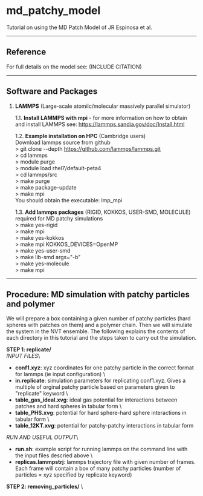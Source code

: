 # md_patchy_model

Tutorial on using the MD Patch Model of JR Espinosa et al.

--------------------------------------------
Reference
--------------------------------------------

For full details on the model see: (INCLUDE CITATION)


--------------------------------------------
Software and Packages
--------------------------------------------
1. **LAMMPS** (Large-scale atomiic/molecular massively parallel 
   simulator)
   
   1.1. **Install LAMMPS with mpi** - for more information on how to obtain and install LAMMPS 
        see: https://lammps.sandia.gov/doc/Install.html 
       
   1.2. **Example installation on HPC** (Cambridge users) \
        Download lammps source from github \
           > git clone --depth https://github.com/lammps/lammps.git \
           > cd lammps \
           > module purge \
           > module load rhel7/default-peta4 \
           > cd lammps/src \
           > make purge \
           > make package-update \
           > make mpi \
           You should obtain the executable: lmp_mpi 
           
   1.3.  **Add lammps packages** (RIGID, KOKKOS, USER-SMD, MOLECULE) required for MD patchy simulations \
          > make yes-rigid \
          > make mpi \
          > make yes-kokkos \
          > make mpi KOKKOS_DEVICES=OpenMP \
          > make yes-user-smd \
          > make lib-smd args="-b" \
          > make yes-molecule \
          > make mpi  

-----------------------------------------------------------
Procedure: MD simulation with patchy particles and polymer
-----------------------------------------------------------
We will prepare a box containing a given number of patchy particles (hard spheres with patches on them) and a polymer chain. Then we will simulate the system in the NVT ensemble. The following explains the contents of each directory in this tutorial and the steps taken to carry out the simulation. 

**STEP 1: replicate/** \
*INPUT FILES*\
  * **conf1.xyz**: xyz coordinates for one patchy particle in the correct format for lammps (ie input configuration) \
  * **in.replicate**: simulation parameters for replicating conf1.xyz. Gives a multiple of orginal patchy particle based on      parameters given to "replicate" keyword \
  * **table_gas_ideal.xvg**: ideal gas potential for interactions between patches and hard spheres in tabular form \
  * **table_PHS.xvg**: potential for hard sphere-hard sphere interactions in tabular form \
  * **table_12KT.xvg**: potential for patchy-patchy interactions in tabular form 

*RUN AND USEFUL OUTPUT*\
 * **run.sh**: example script for running lammps on the command line with the input files descried above \
 * **replicas.lammpstrj**: lammps trajectory file with given number of frames. Each frame will contain a box of many patchy particles (number of particles = x*y*z specified by replicate keyword)

**STEP 2: removing_particles/** \

